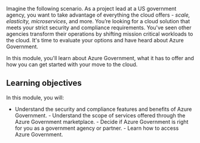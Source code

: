 Imagine the following scenario. As a project lead at a US government agency, you want to take advantage of everything the cloud offers - *scale, elasticity, microservices*, and more. You’re looking for a cloud solution that meets your strict security and compliance requirements. You've seen other agencies transform their operations by shifting mission critical workloads to the cloud. It's time to evaluate your options and have heard about Azure Government. 

In this module, you'll learn about Azure Government, what it has to offer and how you can get started with your move to the cloud.

## Learning objectives

In this module, you will:

   - Understand the security and compliance features and benefits of Azure Government.
    - Understand the scope of services offered through the Azure Government marketplace.
    - Decide if Azure Government is right for you as a government agency or partner.
    - Learn how to access Azure Government.
